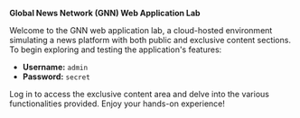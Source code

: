 **Global News Network (GNN) Web Application Lab**

Welcome to the GNN web application lab, a cloud-hosted environment simulating a news platform with both public and exclusive content sections. To begin exploring and testing the application's features:

- **Username:** `admin`
- **Password:** `secret`

Log in to access the exclusive content area and delve into the various functionalities provided. Enjoy your hands-on experience!